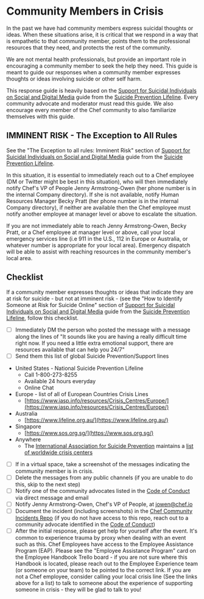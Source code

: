 # Community Members in Crisis

In the past we have had community members express suicidal thoughts or ideas. When these situations arise, it is critical that we respond in a way that is empathetic to that community member, points them to the professional resources that they need, and protects the rest of the community.

We are not mental health professionals, but provide an important role in encouraging a community member to seek the help they need. This guide is meant to guide our responses when a community member expresses thoughts or ideas involving suicide or other self harm.

This response guide is heavily based on the [Support for Suicidal Individuals on Social and Digital Media](https://suicidepreventionlifeline.org/wp-content/uploads/2018/09/lifeline_socialmedia_toolkit.pdf) guide from the [Suicide Prevention Lifeline](https://suicidepreventionlifeline.org/). Every community advocate and moderator must read this guide. We also encourage every member of the Chef community to also familiarize themselves with this guide.

## IMMINENT RISK - The Exception to All Rules

See the "The Exception to all rules: Imminent Risk" section of [Support for Suicidal Individuals on Social and Digital Media](https://suicidepreventionlifeline.org/wp-content/uploads/2018/09/lifeline_socialmedia_toolkit.pdf?fbclid=IwAR3r_m7IUOFcMBLmqmd4thToc7bWkoF3UvR7-9QggooY3susl6qrX6g-nms) guide from the [Suicide Prevention Lifeline](https://suicidepreventionlifeline.org/). 

In this situation, it is essential to immediately reach out to a Chef employee (DM or Twitter might be best in this situation), who will then immediately notify Chef's VP of People Jenny Armstrong-Owen (her phone number is in the internal Company directory). If she is not available, notify Human Resources Manager Becky Pratt (her phone number is in the internal Company directory), if neither are available then the Chef employee must notify another employee at manager level or above to escalate the situation.

If you are not immediately able to reach Jenny Armstrong-Owen, Becky Pratt, or a Chef employee at manager level or above, call your local emergency services line (i.e 911 in the U.S., 112 in Europe or Australia, or whatever number is appropriate for your local area). Emergency dispatch will be able to assist with reaching resources in the community member's local area.

## Checklist

If a community member expresses thoughts or ideas that indicate they are at risk for suicide - but not at imminent risk - (see the "How to Identify Someone at Risk for Suicide Online" section of [Support for Suicidal Individuals on Social and Digital Media](https://suicidepreventionlifeline.org/wp-content/uploads/2018/09/lifeline_socialmedia_toolkit.pdf) guide from the [Suicide Prevention Lifeline](https://suicidepreventionlifeline.org/), follow this checklist.

- [ ] Immediately DM the person who posted the message with a message along the lines of "It sounds like you are having a really difficult time right now. If you need a little extra emotional support, there are resources available that can help you 24/7"
- [ ] Send them this list of global Suicide Prevention/Support lines
* United States - National Suicide Prevention Lifeline
  - Call 1-800-273-8255
  - Available 24 hours everyday
  - Online Chat
* Europe - list of all of European Countries Crisis Lines
  - [https://www.iasp.info/resources/Crisis_Centres/Europe/](https://www.iasp.info/resources/Crisis_Centres/Europe/)
* Australia
  - [https://www.lifeline.org.au/](https://www.lifeline.org.au/)
* Singapore
  - [https://www.sos.org.sg/](https://www.sos.org.sg/) 
* Anywhere
  - The [International Association for Suicide Prevention](https://www.iasp.info/) maintains a [list of worldwide crisis centers](https://www.iasp.info/resources/Crisis_Centres/)
- [ ] If in a virtual space, take a screenshot of the messages indicating the community member is in crisis.
- [ ] Delete the messages from any public channels (if you are unable to do this, skip to the next step)
- [ ] Notify one of the community advocates listed in the [Code of Conduct](./CODE_OF_CONDUCT.md) via direct message and email
- [ ] Notify Jenny Armstrong-Owen, Chef's VP of People, at jowen@chef.io
- [ ] Document the incident (including screenshots) in the [Chef Community Incidents Repo](https://github.com/chef/community-incidents) (if you do not have access to this repo, reach out to a community advocate identified in the [Code of Conduct](./code_of_conduct.md))
- [ ] After the initial response, please get help for yourself after the event. It's common to experience trauma by proxy when dealing with an event such as this. Chef Employees have access to the Employee Assistance Program (EAP). Please see the "Employee Assistance Program" card on the Employee Handbook Trello board - if you are not sure where this Handbook is located, please reach out to the Employee Experience team (or someone on your team) to be pointed to the correct link. If you are not a Chef employee, consider calling your local crisis line (See the links above for a list) to talk to someone about the experience of supporting someone in crisis - they will be glad to talk to you!
